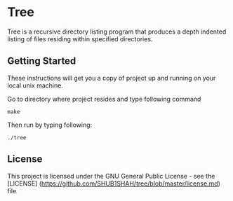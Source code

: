 # Tree

Tree is a recursive directory listing program that produces 
a depth indented listing of files residing within specified directories. 

## Getting Started

These instructions will get you a copy of project up and running on your local unix machine.

Go to directory where project resides and type following command

```
make
```

Then run by typing following:

```
./tree
```

## License

This project is licensed under the GNU General Public License - see the [LICENSE]
(https://github.com/SHUB1SHAH/tree/blob/master/license.md) file
